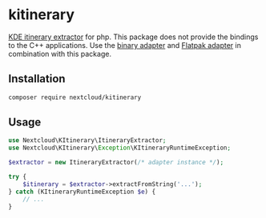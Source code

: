 # kitinerary

[KDE itinerary extractor](https://github.com/KDE/itinerary) for php. This package does not provide the bindings to the C++ applications. Use the [binary adapter](https://packagist.org/packages/christophwurst/kitinerary-bin) and [Flatpak adapter](https://packagist.org/packages/christophwurst/kitinerary-flatpak) in combination with this package.

## Installation

```sh
composer require nextcloud/kitinerary
```

## Usage

```php
use Nextcloud\KItinerary\ItineraryExtractor;
use Nextcloud\KItinerary\Exception\KItineraryRuntimeException;

$extractor = new ItineraryExtractor(/* adapter instance */);

try {
    $itinerary = $extractor->extractFromString('...');
} catch (KItineraryRuntimeException $e) {
    // ...
}
```
